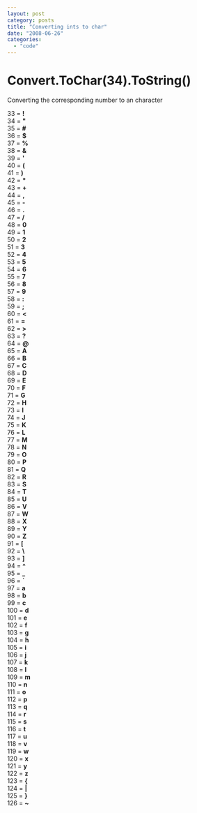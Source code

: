 ```yaml
---
layout: post
category: posts
title: "Converting ints to char"
date: "2008-06-26"
categories: 
  - "code"
---
```

# Convert.ToChar(34).ToString()

Converting the corresponding number to an character  
 

33 = **!**  
34 = **"**  
35 = **#**  
36 = **$**  
37 = **%**  
38 = **&**  
39 = **'**  
40 = **(**  
41 = **)**  
42 = **\***  
43 = **+**  
44 = **,**  
45 = **\-**  
46 = **.**  
47 = **/**  
48 = **0**  
49 = **1**  
50 = **2**  
51 = **3**  
52 = **4**  
53 = **5**  
54 = **6**  
55 = **7**  
56 = **8**  
57 = **9**  
58 = **:**  
59 = **;**  
60 = **<**  
61 = **\=**  
62 = **\>**  
63 = **?**  
64 = **@**  
65 = **A**  
66 = **B**  
67 = **C**  
68 = **D**  
69 = **E**  
70 = **F**  
71 = **G**  
72 = **H**  
73 = **I**  
74 = **J**  
75 = **K**  
76 = **L**  
77 = **M**  
78 = **N**  
79 = **O**  
80 = **P**  
81 = **Q**  
82 = **R**  
83 = **S**  
84 = **T**  
85 = **U**  
86 = **V**  
87 = **W**  
88 = **X**  
89 = **Y**  
90 = **Z**  
91 = **\[**  
92 = **\\**  
93 = **\]**  
94 = **^**  
95 = **\_**  
96 = **\`**  
97 = **a**  
98 = **b**  
99 = **c**  
100 = **d**  
101 = **e**  
102 = **f**  
103 = **g**  
104 = **h**  
105 = **i**  
106 = **j**  
107 = **k**  
108 = **l**  
109 = **m**  
110 = **n**  
111 = **o**  
112 = **p**  
113 = **q**  
114 = **r**  
115 = **s**  
116 = **t**  
117 = **u**  
118 = **v**  
119 = **w**  
120 = **x**  
121 = **y**  
122 = **z**  
123 = **{**  
124 = **|**  
125 = **}**  
126 = **~** 
 